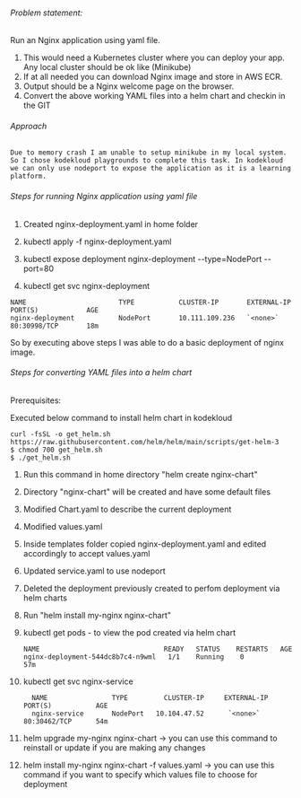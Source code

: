 ###### Problem statement:

Run an Nginx application using yaml file.

1. This would need a Kubernetes cluster where you can deploy your app. Any local cluster should be ok like (Minikube)
2. If at all needed you can download Nginx image and store in AWS ECR.
3. Output should be a Nginx welcome page on the browser.
4. Convert the above working YAML files into a helm chart and checkin in the GIT

###### Approach

    Due to memory crash I am unable to setup minikube in my local system. So I chose kodekloud playgrounds to complete this task. In kodekloud we can only use nodeport to expose the application as it is a learning platform.


###### Steps for running Nginx application using yaml file

1. Created nginx-deployment.yaml in home folder

2. kubectl apply -f nginx-deployment.yaml

3. kubectl expose deployment nginx-deployment --type=NodePort --port=80

4. kubectl get svc nginx-deployment

```
NAME                       TYPE           CLUSTER-IP       EXTERNAL-IP   PORT(S)            AGE
nginx-deployment           NodePort       10.111.109.236   `<none>`      80:30998/TCP       18m
```

So by executing above steps I was able to do a basic deployment of nginx image.

###### Steps for converting YAML files into a helm chart

Prerequisites:

Executed below command to install helm chart in kodekloud

```console
curl -fsSL -o get_helm.sh https://raw.githubusercontent.com/helm/helm/main/scripts/get-helm-3
$ chmod 700 get_helm.sh
$ ./get_helm.sh
```

1. Run this command in home directory "helm create nginx-chart"
2. Directory "nginx-chart" will be created and have some default files
3. Modified Chart.yaml to describe the current deployment
4. Modified values.yaml
5. Inside templates folder copied nginx-deployment.yaml and edited accordingly to accept values.yaml
6. Updated service.yaml to use nodeport
7. Deleted the deployment previously created to perfom deployment via helm charts
8. Run "helm install my-nginx nginx-chart"
9. kubectl get pods - to view the pod created via helm chart

   ```
   NAME                               READY   STATUS    RESTARTS   AGE
   nginx-deployment-544dc8b7c4-n9wml   1/1    Running    0          57m
   ```
10. kubectl get svc nginx-service

    ```
      NAME                TYPE         CLUSTER-IP     EXTERNAL-IP   PORT(S)           AGE
      nginx-service       NodePort   10.104.47.52      `<none>`     80:30462/TCP      54m
    ```
11. helm upgrade my-nginx nginx-chart -> you can use this command to reinstall or update if you are making any changes
12. helm install my-nginx nginx-chart -f values.yaml -> you can use this command if you want to specify which values file to choose for deployment
